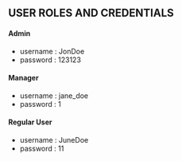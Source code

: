 ## USER ROLES AND CREDENTIALS

#### Admin
* username : JonDoe
* password : 123123

#### Manager
* username : jane_doe
* password : 1

#### Regular User
* username : JuneDoe
* password : 11
